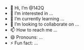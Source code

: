 - 👋 Hi, I’m @142Q
- 👀 I’m interested in ...
- 🌱 I’m currently learning ...
- 💞️ I’m looking to collaborate on ...
- 📫 How to reach me ...
- 😄 Pronouns: ...
- ⚡ Fun fact: ...

<!---
142Q/142Q is a ✨ special ✨ repository because its `README.md` (this file) appears on your GitHub profile.
You can click the Preview link to take a look at your changes.
--->

